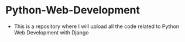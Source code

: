 # Python-Web-Development
- This is a repository where I will upload all the code related to Python Web Development with Django
